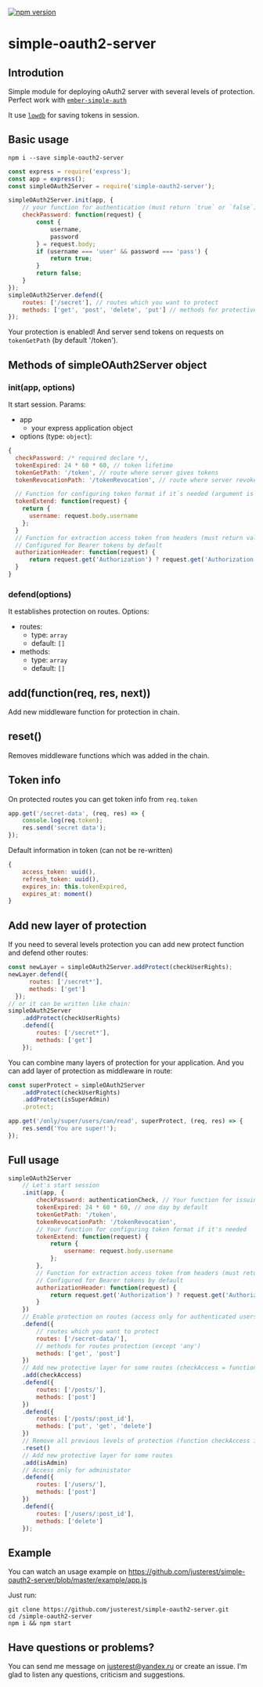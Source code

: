 [![npm version](https://badge.fury.io/js/simple-oauth2-server.svg)](http://badge.fury.io/js/simple-oauth2-server)

# simple-oauth2-server
## Introdution
Simple module for deploying oAuth2 server with several levels of protection.
Perfect work with <a href="https://github.com/simplabs/ember-simple-auth">`ember-simple-auth`</a>

It use <a href="https://github.com/typicode/lowdb">`lowdb`</a> for saving tokens in session.


## Basic usage
```
npm i --save simple-oauth2-server
```
```javascript
const express = require('express');
const app = express();
const simpleOAuth2Server = require('simple-oauth2-server');

simpleOAuth2Server.init(app, {
    // your function for authentication (must return `true` or `false`)
    checkPassword: function(request) {
        const {
            username,
            password
        } = request.body;
        if (username === 'user' && password === 'pass') {
            return true;
        }
        return false;
    }
});
simpleOAuth2Server.defend({
    routes: ['/secret'], // routes which you want to protect
    methods: ['get', 'post', 'delete', 'put'] // methods for protective routes
});
```
Your protection is enabled! And server send tokens on requests on `tokenGetPath` (by default '/token').


## Methods of simpleOAuth2Server object
### init(app, options)
It start session.
Params:
- app
  - your express application object
- options (type: `object`):
```javascript
{
  checkPassword: /* required declare */,
  tokenExpired: 24 * 60 * 60, // token lifetime
  tokenGetPath: '/token', // route where server gives tokens
  tokenRevocationPath: '/tokenRevocation', // route where server revokes tokens

  // Function for configuring token format if it`s needed (argument is request)
  tokenExtend: function(request) {
    return {
      username: request.body.username
    };
  }
  // Function for extraction access token from headers (must return value of access token)
  // Configured for Bearer tokens by default
  authorizationHeader: function(request) {
      return request.get('Authorization') ? request.get('Authorization').replace('Bearer ', '') : false;
  }
}
```

### defend(options)
It establishes protection on routes.
Options:
- routes:
  - type: `array`
  - default: `[]`
- methods:
  - type: `array`
  - default: `[]`

## add(function(req, res, next))
Add new middleware function for protection in chain.

## reset()
Removes middleware functions which was added in the chain.

## Token info
On protected routes you can get token info from `req.token`
```javascript
app.get('/secret-data', (req, res) => {
    console.log(req.token);
    res.send('secret data');
});
```

Default information in token (can not be re-written)
```javascript
{
    access_token: uuid(),
    refresh_token: uuid(),
    expires_in: this.tokenExpired,
    expires_at: moment()
}

```

## Add new layer of protection
If you need to several levels protection you can add new protect function and defend other routes:
```javascript
const newLayer = simpleOAuth2Server.addProtect(checkUserRights);
newLayer.defend({
      routes: ['/secret*'],
      methods: ['get']
  });
// or it can be written like chain:
simpleOAuth2Server
    .addProtect(checkUserRights)
    .defend({
        routes: ['/secret*'],
        methods: ['get']
    });
```

You can combine many layers of protection for your application. And you can add layer of protection as middleware in route:
```javascript
const superProtect = simpleOAuth2Server
    .addProtect(checkUserRights)
    .addProtect(isSuperAdmin)
    .protect;

app.get('/only/super/users/can/read', superProtect, (req, res) => {
    res.send('You are super!');
});
```

## Full usage
```javascript
simpleOAuth2Server
    // Let's start session
    .init(app, {
        checkPassword: authenticationCheck, // Your function for issuing tokens (required)
        tokenExpired: 24 * 60 * 60, // one day by default
        tokenGetPath: '/token',
        tokenRevocationPath: '/tokenRevocation',
        // Your function for configuring token format if it's needed
        tokenExtend: function(request) {
            return {
                username: request.body.username
            };
        },
        // Function for extraction access token from headers (must return value of access token)
        // Configured for Bearer tokens by default
        authorizationHeader: function(request) {
            return request.get('Authorization') ? request.get('Authorization').replace('Bearer ', '') : false;
        }
    })
    // Enable protection on routes (access only for authenticated users in this example)
    .defend({
        // routes which you want to protect
        routes: ['/secret-data/'],
        // methods for routes protection (except 'any')
        methods: ['get', 'post']
    })
    // Add new protective layer for some routes (checkAccess = function(req, res, next) {})
    .add(checkAccess)
    .defend({
        routes: ['/posts/'],
        methods: ['post']
    })
    .defend({
        routes: ['/posts/:post_id'],
        methods: ['put', 'get', 'delete']
    })
    // Remove all previous levels of protection (function checkAccess in this example)
    .reset()
    // Add new protective layer for some routes
    .add(isAdmin)
    // Access only for administator
    .defend({
        routes: ['/users/'],
        methods: ['post']
    })
    .defend({
        routes: ['/users/:post_id'],
        methods: ['delete']
    });
```

## Example
You can watch an usage example on https://github.com/justerest/simple-oauth2-server/blob/master/example/app.js

Just run:
```
git clone https://github.com/justerest/simple-oauth2-server.git
cd /simple-oauth2-server
npm i && npm start
```

## Have questions or problems?
You can send me message on justerest@yandex.ru or create an issue.
I'm glad to listen any questions, criticism and suggestions.
